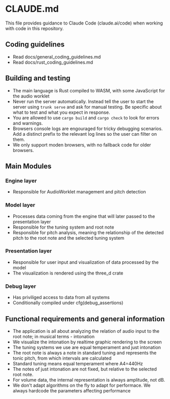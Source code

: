 # CLAUDE.md

This file provides guidance to Claude Code (claude.ai/code) when working with code in this repository.

## Coding guidelines
- Read docs/general_coding_guidelines.md
- Read docs/rust_coding_guidelines.md

## Building and testing
- The main language is Rust compiled to WASM, with some JavaScript for the audio worklet
- Never run the server automatically. Instead tell the user to start the server using `trunk serve` and ask for manual testing. Be specific about what to test and what you expect in response.
- You are allowed to use `cargo build` and `cargo check` to look for errors and warnings.
- Browsers console logs are engouraged for tricky debugging scenarios. Add a distinct prefix to the relevant log lines so the user can filter on them.
- We only support moden browsers, with no fallback code for older browsers.

## Main Modules

### Engine layer
- Responsible for AudioWorklet management and pitch detection

### Model layer
- Processes data coming from the engine that will later passed to the presentation layer
- Responsible for the tuning system and root note
- Responsible for pitch analysis, meaning the relationship of the detected pitch to the root note and the selected tuning system

### Presentation layer
- Responsible for user input and visualization of data processed by the model
- The visualization is rendered using the three_d crate

### Debug layer
- Has priviliged access to data from all systems
- Conditionally compiled under cfg(debug_assertions)

## Functional requirements and general information
- The application is all about analyzing the relation of audio input to the root note; in musical terms - intonation
- We visualize the intonation by realtime graphic rendering to the screen
- The tuning systems we use are equal temperament and just intonation
- The root note is always a note in standard tuning and represents the tonic pitch, from which intervals are calculated
- Standard tuning means equal temperament where A4=440Hz
- The notes of just intonation are not fixed, but relative to the selected root note.
- For volume data, the internal representation is always amplitude, not dB.
- We don't adapt algorithms on the fly to adapt for performace. We always hardcode the parameters affecting performance
